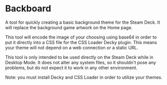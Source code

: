  
# Backboard
A tool for quickly creating a basic background theme for the Steam Deck. It will replace the background game artwork on the Home page.

This tool will encode the image of your choosing using base64 in order to put it directly into a CSS file for the CSS Loader Decky plugin. This means your theme will not depend on a web connection or a static URL.

This tool is only intended to be used directly on the Steam Deck while in Desktop Mode. It does not alter any system files, so it shouldn't pose any problems, but do not expect it to work in any other environment.

Note: you must install Decky and CSS Loader in order to utilize your themes.